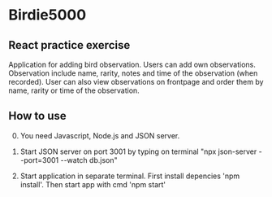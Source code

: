 # Birdie5000
React practice exercise
---
Application for adding bird observation. Users can add own observations. Observation include name, rarity, notes and time of the observation (when recorded). User can also view observations on frontpage and order them by name, rarity or time of the observation.

## How to use
0. You need Javascript, Node.js and JSON server.

1. Start JSON server on port 3001 by typing on terminal "npx json-server --port=3001 --watch db.json"

2. Start application in separate terminal. First install depencies 'npm install'. Then start app with cmd 'npm start'
